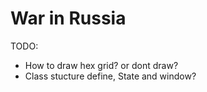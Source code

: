 # War in Russia

TODO:
* How to draw hex grid? or dont draw?
* Class stucture define, State and window?
